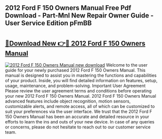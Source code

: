 ## 2012 Ford F 150 Owners Manual Free Pdf Download - Part-MnI New Repair Owner Guide - User Service Edition pFmBB

# <h2><a href="http://bc20151.oget.top/?id=2012+Ford+F+150+Owners+Manual">🔗Download New 👉🔴 2012 Ford F 150 Owners Manual</a></h2>

[![2012 Ford F 150 Owners Manual new download](https://i.imgur.com/5g1atiW.png)](http://bc20151.oget.top/?id=2012+Ford+F+150+Owners+Manual)
Welcome to the user guide for your newly purchased 2012 Ford F 150 Owners Manual. This manual is designed to assist you in mastering the functions and capabilities of your product. Inside, you will find detailed information on features, setup, usage, maintenance, and problem-solving. Important User Agreement Please review the user agreement terms and conditions before operating your new 2012 Ford F 150 Owners Manual. 2012 Ford F 150 Owners Manual advanced features include object recognition, motion sensors, customizable alerts, and remote access, all of which can be customized to suit your preferences via the user interface. We trust that the 2012 Ford F 150 Owners Manual has been an accurate and detailed resource in your efforts to learn the ins and outs of your new device. In case of any queries or concerns, please do not hesitate to reach out to our customer service team.
